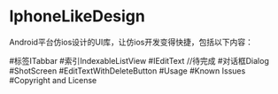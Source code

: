 # IphoneLikeDesign
Android平台仿ios设计的UI库，让仿ios开发变得快捷，包括以下内容：

#标签ITabbar
#索引IndexableListView
#IEditText
//待完成
#对话框Dialog
#ShotScreen
#EditTextWithDeleteButton
#Usage
#Known Issues
#Copyright and License

